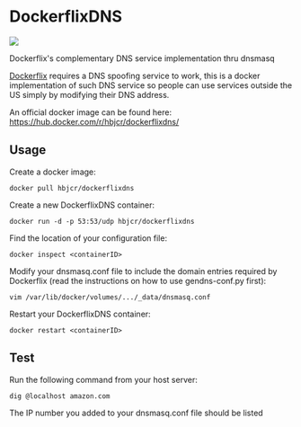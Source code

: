 # DockerflixDNS
[![](https://badge.imagelayers.io/hbjcr/dockerflixdns:latest.svg)](https://imagelayers.io/?images=hbjcr/dockerflixdns:latest 'Get your own badge on imagelayers.io')

Dockerflix's complementary DNS service implementation thru dnsmasq

[Dockerflix](https://github.com/trick77/dockerflix) requires a DNS spoofing service to work, this is a docker implementation of such DNS service so people can use services outside the US simply by modifying their DNS address.

An official docker image can be found here: https://hub.docker.com/r/hbjcr/dockerflixdns/

## Usage

Create a docker image:

```docker pull hbjcr/dockerflixdns```

Create a new DockerflixDNS container:

```docker run -d -p 53:53/udp hbjcr/dockerflixdns```

Find the location of your configuration file:

```docker inspect <containerID>```

Modify your dnsmasq.conf file to include the domain entries required by Dockerflix (read the instructions on how to use gendns-conf.py first):

```vim /var/lib/docker/volumes/.../_data/dnsmasq.conf```

Restart your DockerflixDNS container:

```docker restart <containerID>```

## Test

Run the following command from your host server:

```dig @localhost amazon.com```

The IP number you added to your dnsmasq.conf file should be listed
